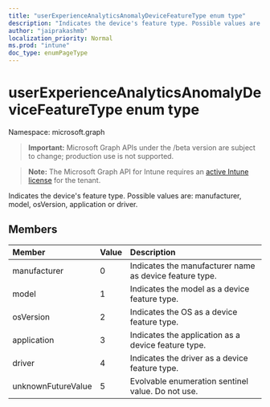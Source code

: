 ```yaml
---
title: "userExperienceAnalyticsAnomalyDeviceFeatureType enum type"
description: "Indicates the device's feature type. Possible values are: manufacturer, model, osVersion, application or driver."
author: "jaiprakashmb"
localization_priority: Normal
ms.prod: "intune"
doc_type: enumPageType
---
```


# userExperienceAnalyticsAnomalyDeviceFeatureType enum type

Namespace: microsoft.graph

> **Important:** Microsoft Graph APIs under the /beta version are subject to change; production use is not supported.

> **Note:** The Microsoft Graph API for Intune requires an [active Intune license](https://go.microsoft.com/fwlink/?linkid=839381) for the tenant.

Indicates the device's feature type. Possible values are: manufacturer, model, osVersion, application or driver.

## Members
|Member|Value|Description|
|:---|:---|:---|
|manufacturer|0|Indicates the manufacturer name as device feature type.|
|model|1|Indicates the model as a device feature type.|
|osVersion|2|Indicates the OS as a device feature type.|
|application|3|Indicates the application as a device feature type.|
|driver|4|Indicates the driver as a device feature type.|
|unknownFutureValue|5|Evolvable enumeration sentinel value. Do not use.|
